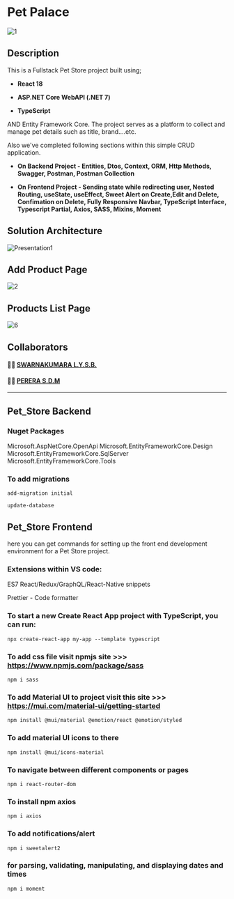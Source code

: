 # Pet Palace
![1](https://github.com/ManashviCode/Pet_Store/assets/123438365/6448dfa1-e1ec-4274-9328-12c214599986)

## Description
This is a Fullstack Pet Store project built using;

- **React 18**

- **ASP.NET Core WebAPI (.NET 7)**

- **TypeScript** 

AND Entity Framework Core. The project serves as a platform to collect and manage pet details such as title, brand....etc. 
 
Also we've completed following sections within this simple CRUD application.

- **On Backend Project - Entities,  Dtos, Context, ORM, Http Methods, Swagger, Postman, Postman Collection**

- **On Frontend Project - Sending state while redirecting user, Nested Routing, useState, useEffect, Sweet Alert on Create,Edit and Delete, Confimation on Delete, Fully Responsive Navbar, TypeScript Interface, Typescript Partial, Axios, SASS, Mixins, Moment**

## Solution Architecture
![Presentation1](https://github.com/ManashviCode/Pet_Store/assets/123438365/db4eab01-1500-4648-9176-130f621baa86)

## Add Product Page
![2](https://github.com/ManashviCode/Pet_Store/assets/123438365/4b8f0399-46a4-4a91-90ce-14bfa4a6e20f)

## Products List Page
![6](https://github.com/ManashviCode/Pet_Store/assets/123438365/620ad34e-8ab7-4692-b616-ef2a9b5c7a2e)

## Collaborators

#### 👨‍💻  [SWARNAKUMARA L.Y.S.B.](https://github.com/cydexcode) 

#### 👨‍💻  [PERERA S.D.M](https://github.com/ManashviCode)   

------------------------------------------------------
## Pet_Store Backend

### Nuget Packages
Microsoft.AspNetCore.OpenApi
Microsoft.EntityFrameworkCore.Design
Microsoft.EntityFrameworkCore.SqlServer
Microsoft.EntityFrameworkCore.Tools

### To add migrations
`add-migration initial`

`update-database`

## Pet_Store Frontend
here you can get commands for setting up the front end development environment for a Pet Store project.

### Extensions within VS code:

ES7 React/Redux/GraphQL/React-Native snippets

Prettier - Code formatter
 
### To start a new Create React App project with TypeScript, you can run:
 `npx create-react-app my-app --template typescript`

### To add css file visit npmjs site >>> https://www.npmjs.com/package/sass
 `npm i sass`

### To add Material UI to project visit this site >>> https://mui.com/material-ui/getting-started
  `npm install @mui/material @emotion/react @emotion/styled`
 
### To add material UI icons to there
  `npm install @mui/icons-material`

### To navigate between different components or pages 
  `npm i react-router-dom`

### To install npm axios
  `npm i axios`
  
### To add notifications/alert
  `npm i sweetalert2`

### for parsing, validating, manipulating, and displaying dates and times
  `npm i moment`

